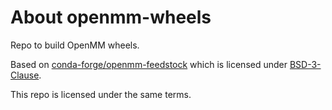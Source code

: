 About openmm-wheels
===================

Repo to build OpenMM wheels.

Based on [conda-forge/openmm-feedstock](https://github.com/conda-forge/openmm-feedstock)
which is licensed under [BSD-3-Clause](https://github.com/conda-forge/openmm-feedstock/blob/main/LICENSE.txt).

This repo is licensed under the same terms.
